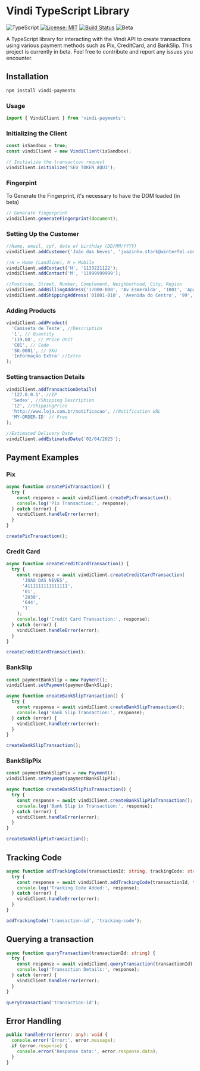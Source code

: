 # Vindi TypeScript Library

![TypeScript](https://img.shields.io/badge/TypeScript-4.0-blue.svg)
[![License: MIT](https://img.shields.io/badge/License-MIT-yellow.svg)](https://opensource.org/licenses/MIT)
[![Build Status](https://github.com/bizcommerce/vindi-sdk-typescript/actions/workflows/test.yml/badge.svg)](https://github.com/bizcommerce/vindi-sdk-typescript/actions)
![Beta](https://img.shields.io/badge/status-beta-yellow)




A TypeScript library for interacting with the Vindi API to create transactions using various payment methods such as Pix, CreditCard, and BankSlip.
This project is currently in beta. Feel free to contribute and report any issues you encounter.

## Installation

```bash
npm install vindi-payments
```

### Usage

```typescript
import { VindiClient } from 'vindi-payments';
```

### Initializing the Client

```typescript
const isSandbox = true;
const vindiClient = new VindiClient(isSandbox);

// Initialize the transaction request
vindiClient.initialize('SEU_TOKEN_AQUI');

```

### Fingerpint  
To Generate the Fingerprint, it's necessary to have the DOM loaded (in beta)  

```typescript
// Generate fingerprint
vindiClient.generateFingerprint(document);
```

### Setting Up the Customer

```typescript
//Name, email, cpf, date of birthday (DD/MM/YYYY)
vindiClient.addCustomer('João das Neves', 'joazinho.stark@winterfel.com', '50235335142', '01/01/1990');

//H = Home (Landline), M = Mobile
vindiClient.addContact('H', '1133221122');
vindiClient.addContact('M', '11999999999');

//Postcode, Street, Number, Complement, Neighborhood, City, Region
vindiClient.addBillingAddress('17000-000', 'Av Esmeralda', '1001', 'Apartamento 3', 'Jd Esmeralda', 'Marilia', 'SP');
vindiClient.addShippingAddress('01001-010', 'Avenida do Centro', '99', 'Sala 602', 'Centro', 'São Paulo', 'SP');

```


### Adding Products

```typescript
vindiClient.addProduct(
  'Camiseta de Teste', //Description
  '1', // Quantity
  '119.00', // Price Unit
  'C01', // Code
  'SK-0001', // SKU
  'Informação Extra' //Extra
);

``` 

### Setting transaction Details

```typescript
vindiClient.addTransactionDetails(
  '127.0.0.1', //IP
  'Sedex', //Shipping Description
  '12', //ShippingPrice
  'http://www.loja.com.br/notificacao', //Notification URL
  'MY-ORDER-ID' // Free
);

//Estimated Delivery Date
vindiClient.addEstimatedDate('02/04/2025');

```


## Payment Examples

### Pix
```typescript
async function createPixTransaction() {
  try {
    const response = await vindiClient.createPixTransaction();
    console.log('Pix Transaction:', response);
  } catch (error) {
    vindiClient.handleError(error);
  }
}

createPixTransaction();
```

### Credit Card

```typescript
async function createCreditCardTransaction() {
  try {
    const response = await vindiClient.createCreditCardTransaction(
      'JOAO DAS NEVES',
      '4111111111111111',
      '01',
      '2030',
      '644',
      '1'
    );
    console.log('Credit Card Transaction:', response);
  } catch (error) {
    vindiClient.handleError(error);
  }
}

createCreditCardTransaction();
```

### BankSlip

```typescript
const paymentBankSlip = new Payment();
vindiClient.setPayment(paymentBankSlip);

async function createBankSlipTransaction() {
  try {
    const response = await vindiClient.createBankSlipTransaction();
    console.log('Bank Slip Transaction:', response);
  } catch (error) {
    vindiClient.handleError(error);
  }
}

createBankSlipTransaction();

```

### BankSlipPix

```typescript
const paymentBankSlipPix = new Payment();
vindiClient.setPayment(paymentBankSlipPix);

async function createBankSlipPixTransaction() {
  try {
    const response = await vindiClient.createBankSlipPixTransaction();
    console.log('Bank Slip ìx Transaction:', response);
  } catch (error) {
    vindiClient.handleError(error);
  }
}

createBankSlipPixTransaction();

```


## Tracking Code

```typescript
async function addTrackingCode(transactionId: string, trackingCode: string) {
  try {
    const response = await vindiClient.addTrackingCode(transactionId, trackingCode);
    console.log('Tracking Code Added:', response);
  } catch (error) {
    vindiClient.handleError(error);
  }
}

addTrackingCode('transaction-id', 'tracking-code');
```

## Querying a transaction

```typescript
async function queryTransaction(transactionId: string) {
  try {
    const response = await vindiClient.queryTransaction(transactionId);
    console.log('Transaction Details:', response);
  } catch (error) {
    vindiClient.handleError(error);
  }
}

queryTransaction('transaction-id');
```

## Error Handling

```typescript
public handleError(error: any): void {
  console.error('Error:', error.message);
  if (error.response) {
    console.error('Response data:', error.response.data);
  }
}
``` 
